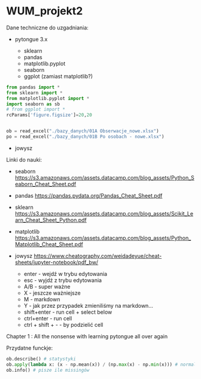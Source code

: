 # WUM_projekt2

Dane techniczne do uzgadniania:

- pytongue 3.x

  - sklearn
  - pandas
  - matplotlib.pyplot
  - seaborn
  - ggplot (zamiast matplotlib?)

```python
from pandas import *
from sklearn import *
from matplotlib.pyplot import *
import seaborn as sb
# from ggplot import *
rcParams['figure.figsize']=20,20


ob = read_excel("./bazy_danych/01A Obserwacje_nowe.xlsx")
po = read_excel("./bazy_danych/01B Po osobach - nowe.xlsx")
```

- jowysz

Linki do nauki:

- seaborn https://s3.amazonaws.com/assets.datacamp.com/blog_assets/Python_Seaborn_Cheat_Sheet.pdf

- pandas https://pandas.pydata.org/Pandas_Cheat_Sheet.pdf

- sklearn https://s3.amazonaws.com/assets.datacamp.com/blog_assets/Scikit_Learn_Cheat_Sheet_Python.pdf

- matplotlib https://s3.amazonaws.com/assets.datacamp.com/blog_assets/Python_Matplotlib_Cheat_Sheet.pdf

- jowysz https://www.cheatography.com/weidadeyue/cheat-sheets/jupyter-notebook/pdf_bw/
  - enter - wejdź w trybu edytowania
  - esc - wyjdź z trybu edytowania
  - A/B - super ważne
  - X - jeszcze ważniejsze
  - M - markdown
  - Y - jak przez przypadek zmieniliśmy na markdown...
  - shift+enter - run cell + select below
  - ctrl+enter - run cell
  - ctrl + shift + - - by podzielić cell
  

Chapter 1 : All the nonsense with learning pytongue all over again

Przydatne funckje:

```python
ob.describe() # statystyki
ob.apply(lambda x: (x - np.mean(x)) / (np.max(x) - np.min(x))) # normalizacja danych
ob.info() # pisze ile missingów
```
